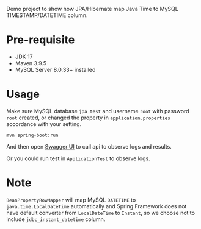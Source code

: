 Demo project to show how JPA/Hibernate map Java Time to MySQL TIMESTAMP/DATETIME column.

# Pre-requisite

- JDK 17
- Maven 3.9.5
- MySQL Server 8.0.33+ installed

# Usage

Make sure MySQL database `jpa_test` and username `root` with password `root` created, or changed the property in `application.properties` accordance with your setting.

```shell
mvn spring-boot:run
```

And then open [Swagger UI](http://localhost/swagger-ui/index.html) to call api to observe logs and results.

Or you could run test in `ApplicationTest` to observe logs.

# Note

`BeanPropertyRowMapper` will map MySQL `DATETIME` to `java.time.LocalDateTime` automatically and Spring Framework does not have default converter from `LocalDateTime` to `Instant`, so we choose not to include `jdbc_instant_datetime` column.
